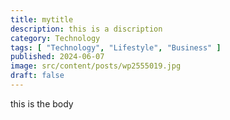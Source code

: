 ```yaml
---
title: mytitle
description: this is a discription
category: Technology
tags: [ "Technology", "Lifestyle", "Business" ]
published: 2024-06-07
image: src/content/posts/wp2555019.jpg
draft: false
---
```

t﻿his is the body